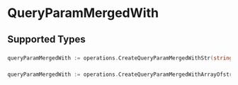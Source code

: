 # QueryParamMergedWith


## Supported Types

### 

```go
queryParamMergedWith := operations.CreateQueryParamMergedWithStr(string{/* values here */})
```

### 

```go
queryParamMergedWith := operations.CreateQueryParamMergedWithArrayOfstr([]string{/* values here */})
```

